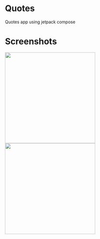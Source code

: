 # Quotes
Quotes app using jetpack compose

# Screenshots

<p>

<img src="https://user-images.githubusercontent.com/81458873/235519128-c0ab0eb9-015d-4a14-867a-b8799e1c919f.jpg" width=300>
<img src="https://user-images.githubusercontent.com/81458873/235519147-7dc24d39-6eae-4bbd-a1f6-446431ee7704.jpg" width=300>

</p>
